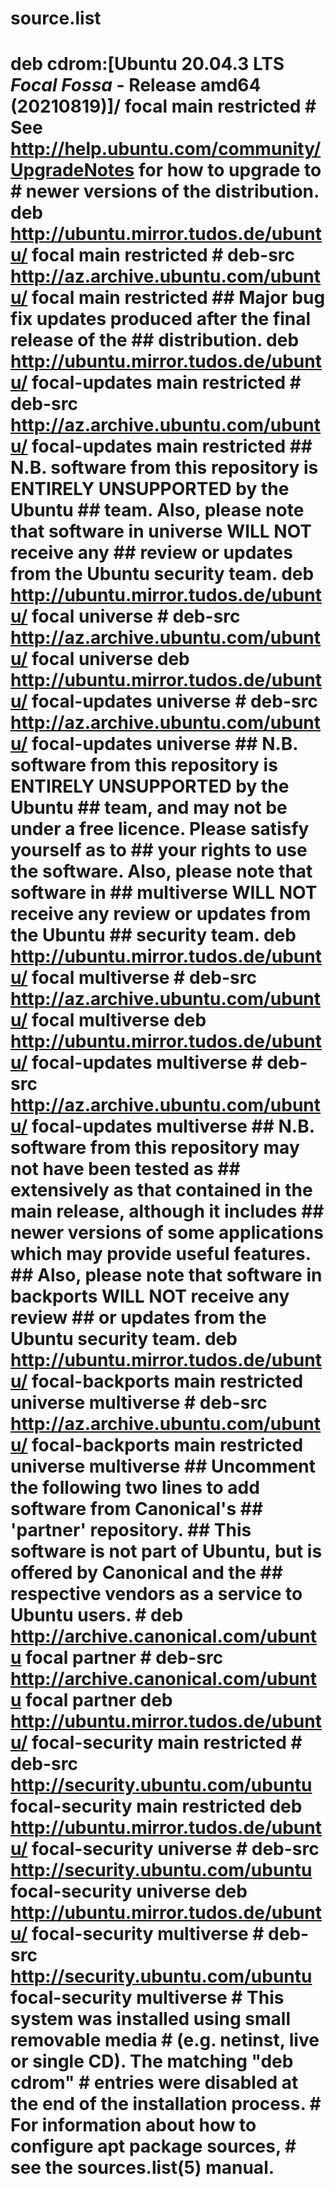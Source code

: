 # source.list
# deb cdrom:[Ubuntu 20.04.3 LTS _Focal Fossa_ - Release amd64 (20210819)]/ focal main restricted  # See http://help.ubuntu.com/community/UpgradeNotes for how to upgrade to # newer versions of the distribution. deb http://ubuntu.mirror.tudos.de/ubuntu/ focal main restricted # deb-src http://az.archive.ubuntu.com/ubuntu/ focal main restricted  ## Major bug fix updates produced after the final release of the ## distribution. deb http://ubuntu.mirror.tudos.de/ubuntu/ focal-updates main restricted # deb-src http://az.archive.ubuntu.com/ubuntu/ focal-updates main restricted  ## N.B. software from this repository is ENTIRELY UNSUPPORTED by the Ubuntu ## team. Also, please note that software in universe WILL NOT receive any ## review or updates from the Ubuntu security team. deb http://ubuntu.mirror.tudos.de/ubuntu/ focal universe # deb-src http://az.archive.ubuntu.com/ubuntu/ focal universe deb http://ubuntu.mirror.tudos.de/ubuntu/ focal-updates universe # deb-src http://az.archive.ubuntu.com/ubuntu/ focal-updates universe  ## N.B. software from this repository is ENTIRELY UNSUPPORTED by the Ubuntu  ## team, and may not be under a free licence. Please satisfy yourself as to  ## your rights to use the software. Also, please note that software in  ## multiverse WILL NOT receive any review or updates from the Ubuntu ## security team. deb http://ubuntu.mirror.tudos.de/ubuntu/ focal multiverse # deb-src http://az.archive.ubuntu.com/ubuntu/ focal multiverse deb http://ubuntu.mirror.tudos.de/ubuntu/ focal-updates multiverse # deb-src http://az.archive.ubuntu.com/ubuntu/ focal-updates multiverse  ## N.B. software from this repository may not have been tested as ## extensively as that contained in the main release, although it includes ## newer versions of some applications which may provide useful features. ## Also, please note that software in backports WILL NOT receive any review ## or updates from the Ubuntu security team. deb http://ubuntu.mirror.tudos.de/ubuntu/ focal-backports main restricted universe multiverse # deb-src http://az.archive.ubuntu.com/ubuntu/ focal-backports main restricted universe multiverse  ## Uncomment the following two lines to add software from Canonical's ## 'partner' repository. ## This software is not part of Ubuntu, but is offered by Canonical and the ## respective vendors as a service to Ubuntu users. # deb http://archive.canonical.com/ubuntu focal partner # deb-src http://archive.canonical.com/ubuntu focal partner  deb http://ubuntu.mirror.tudos.de/ubuntu/ focal-security main restricted # deb-src http://security.ubuntu.com/ubuntu focal-security main restricted deb http://ubuntu.mirror.tudos.de/ubuntu/ focal-security universe # deb-src http://security.ubuntu.com/ubuntu focal-security universe deb http://ubuntu.mirror.tudos.de/ubuntu/ focal-security multiverse # deb-src http://security.ubuntu.com/ubuntu focal-security multiverse  # This system was installed using small removable media # (e.g. netinst, live or single CD). The matching "deb cdrom" # entries were disabled at the end of the installation process. # For information about how to configure apt package sources, # see the sources.list(5) manual.
